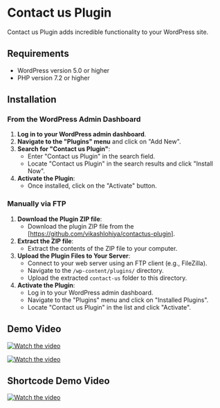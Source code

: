 # Contact us Plugin

Contact us Plugin adds incredible functionality to your WordPress site.

## Requirements

- WordPress version 5.0 or higher
- PHP version 7.2 or higher

## Installation

### From the WordPress Admin Dashboard

1. **Log in to your WordPress admin dashboard**.
2. **Navigate to the "Plugins" menu** and click on "Add New".
3. **Search for "Contact us Plugin"**:
   - Enter "Contact us Plugin" in the search field.
   - Locate "Contact us Plugin" in the search results and click "Install Now".
4. **Activate the Plugin**:
   - Once installed, click on the "Activate" button.

### Manually via FTP

1. **Download the Plugin ZIP file**:
   - Download the plugin ZIP file from the [https://github.com/vikashlohiya/contactus-plugin].
2. **Extract the ZIP file**:
   - Extract the contents of the ZIP file to your computer.
3. **Upload the Plugin Files to Your Server**:
   - Connect to your web server using an FTP client (e.g., FileZilla).
   - Navigate to the `/wp-content/plugins/` directory.
   - Upload the extracted `contact-us` folder to this directory.
4. **Activate the Plugin**:
   - Log in to your WordPress admin dashboard.
   - Navigate to the "Plugins" menu and click on "Installed Plugins".
   - Locate "Contact us Plugin" in the list and click "Activate".


## Demo Video
[![Watch the video](https://i9.ytimg.com/vi/XuwGMstOgHQ/mqdefault.jpg?v=6659521c&sqp=CNS077IG&rs=AOn4CLC7TW8gJlI-UmA7OR10w5XfCVleeQ)](https://youtu.be/XuwGMstOgHQ)

[![Watch the video](https://i9.ytimg.com/vi/GmRM5Dm-5DE/mqdefault.jpg?v=665bda58&sqp=CKy577IG&rs=AOn4CLCB2x9yXE3K6-4-84e7wP5032Oa9w)](https://youtu.be/GmRM5Dm-5DE)


## Shortcode Demo Video

[![Watch the video](https://i9.ytimg.com/vi_webp/6g5bEFA25YE/mqdefault.webp?v=662c4c33&sqp=CKy577IG&rs=AOn4CLDCsF8McxHpzzVibZTwKzlEMcNT0A)](https://youtu.be/6g5bEFA25YE)

